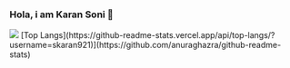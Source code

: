 ### Hola, i am Karan Soni 👋
<img src="https://github-readme-stats.vercel.app/api?username=skaran921&&show_icons=true&title_color=ffffff&icon_color=bb2acf&text_color=daf7dc&bg_color=282828"/>
[Top Langs](https://github-readme-stats.vercel.app/api/top-langs/?username=skaran921)](https://github.com/anuraghazra/github-readme-stats)
<!--
**skaran921/skaran921** is a ✨ _special_ ✨ repository because its `README.md` (this file) appears on your GitHub profile.

Here are some ideas to get you started:

- 🔭 I’m currently working on ...
- 🌱 I’m currently learning ...
- 👯 I’m looking to collaborate on ...
- 🤔 I’m looking for help with ...
- 💬 Ask me about ...
- 📫 How to reach me: ...
- 😄 Pronouns: ...
- ⚡ Fun fact: ...
-->
